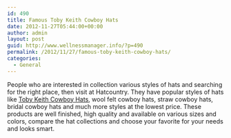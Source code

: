 ```yaml
---
id: 490
title: Famous Toby Keith Cowboy Hats
date: 2012-11-27T05:44:00+00:00
author: admin
layout: post
guid: http://www.wellnessmanager.info/?p=490
permalink: /2012/11/27/famous-toby-keith-cowboy-hats/
categories:
  - General
---
```

People who are interested in collection various styles of hats and searching for the right place, then visit at Hatcountry. They have popular styles of hats like [Toby Keith Cowboy Hats](http://www.hatcountry.com/Hats/Cowboy+Hats/), wool felt cowboy hats, straw cowboy hats, bridal cowboy hats and much more styles at the lowest price. These products are well finished, high quality and available on various sizes and colors, compare the hat collections and choose your favorite for your needs and looks smart.